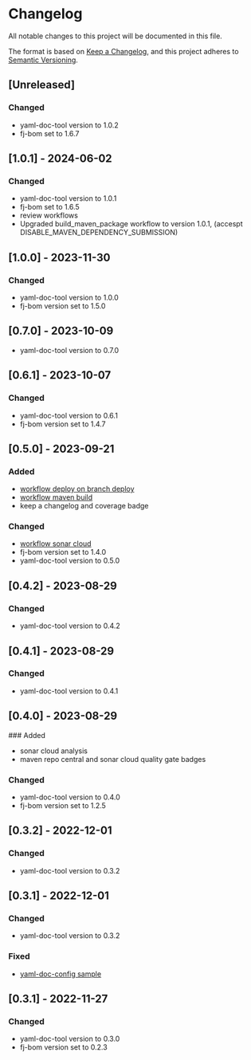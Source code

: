 # Changelog

All notable changes to this project will be documented in this file.

The format is based on [Keep a Changelog](https://keepachangelog.com/en/1.1.0/),
and this project adheres to [Semantic Versioning](https://semver.org/spec/v2.0.0.html).

## [Unreleased]

### Changed

- yaml-doc-tool version to 1.0.2
- fj-bom set to 1.6.7

## [1.0.1] - 2024-06-02

### Changed

- yaml-doc-tool version to 1.0.1
- fj-bom set to 1.6.5
- review workflows
- Upgraded build_maven_package workflow to version 1.0.1, (accespt DISABLE_MAVEN_DEPENDENCY_SUBMISSION)

## [1.0.0] - 2023-11-30

### Changed

- yaml-doc-tool version to 1.0.0
- fj-bom version set to 1.5.0

## [0.7.0] - 2023-10-09

- yaml-doc-tool version to 0.7.0

## [0.6.1] - 2023-10-07

### Changed

- yaml-doc-tool version to 0.6.1
- fj-bom version set to 1.4.7

## [0.5.0] - 2023-09-21

### Added

- [workflow deploy on branch deploy](.github/workflows/deploy_maven_package.yml)
- [workflow maven build](.github/workflows/build_maven_package.yml)
- keep a changelog and coverage badge

### Changed

- [workflow sonar cloud](.github/workflows/sonarcloud-maven.yml)
- fj-bom version set to 1.4.0
- yaml-doc-tool version to 0.5.0

## [0.4.2] - 2023-08-29

### Changed

- yaml-doc-tool version to 0.4.2

## [0.4.1] - 2023-08-29

### Changed

- yaml-doc-tool version to 0.4.1

## [0.4.0] - 2023-08-29

### Added

- sonar cloud analysis
- maven repo central and sonar cloud quality gate badges

### Changed

- yaml-doc-tool version to 0.4.0
- fj-bom version set to 1.2.5

## [0.3.2] - 2022-12-01

### Changed

- yaml-doc-tool version to 0.3.2

## [0.3.1] - 2022-12-01

### Changed

- yaml-doc-tool version to 0.3.2

### Fixed

- [yaml-doc-config sample](src/test/resources/yaml-doc-config.xml)

## [0.3.1] - 2022-11-27

### Changed

- yaml-doc-tool version to 0.3.0
- fj-bom version set to 0.2.3
